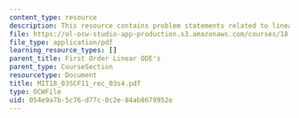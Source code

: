 ```yaml
---
content_type: resource
description: This resource contains problem statements related to linear ODE's.
file: https://ol-ocw-studio-app-production.s3.amazonaws.com/courses/18-03sc-differential-equations-fall-2011/054e9a7b5c76d77c0c2e84ab8679952e_MIT18_03SCF11_rec_03s4.pdf
file_type: application/pdf
learning_resource_types: []
parent_title: First Order Linear ODE's
parent_type: CourseSection
resourcetype: Document
title: MIT18_03SCF11_rec_03s4.pdf
type: OCWFile
uid: 054e9a7b-5c76-d77c-0c2e-84ab8679952e
---
```

